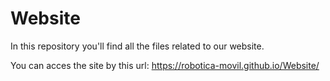 # Website

In this repository you'll find all the files related to our website.

You can acces the site by this url: https://robotica-movil.github.io/Website/ 
